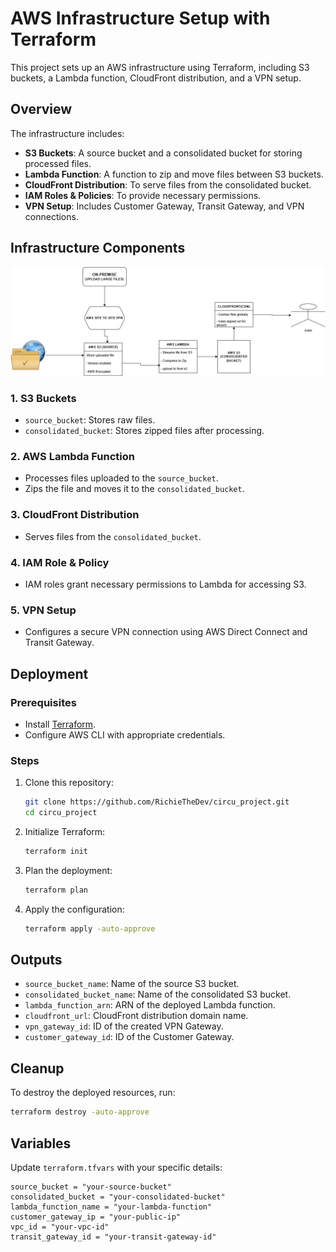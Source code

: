 # AWS Infrastructure Setup with Terraform

This project sets up an AWS infrastructure using Terraform, including S3 buckets, a Lambda function, CloudFront distribution, and a VPN setup.

## Overview

The infrastructure includes:

- **S3 Buckets**: A source bucket and a consolidated bucket for storing processed files.
- **Lambda Function**: A function to zip and move files between S3 buckets.
- **CloudFront Distribution**: To serve files from the consolidated bucket.
- **IAM Roles & Policies**: To provide necessary permissions.
- **VPN Setup**: Includes Customer Gateway, Transit Gateway, and VPN connections.

## Infrastructure Components

![Architecture Diagram](image/1LAS.jpg)

### 1. **S3 Buckets**

- `source_bucket`: Stores raw files.
- `consolidated_bucket`: Stores zipped files after processing.

### 2. **AWS Lambda Function**

- Processes files uploaded to the `source_bucket`.
- Zips the file and moves it to the `consolidated_bucket`.

### 3. **CloudFront Distribution**

- Serves files from the `consolidated_bucket`.

### 4. **IAM Role & Policy**

- IAM roles grant necessary permissions to Lambda for accessing S3.

### 5. **VPN Setup**

- Configures a secure VPN connection using AWS Direct Connect and Transit Gateway.

## Deployment

### Prerequisites

- Install [Terraform](https://www.terraform.io/downloads).
- Configure AWS CLI with appropriate credentials.

### Steps

1. Clone this repository:

   ```sh
   git clone https://github.com/RichieTheDev/circu_project.git
   cd circu_project

   ```

2. Initialize Terraform:
   ```sh
   terraform init
   ```
3. Plan the deployment:
   ```sh
   terraform plan
   ```
4. Apply the configuration:
   ```sh
   terraform apply -auto-approve
   ```

## Outputs

- `source_bucket_name`: Name of the source S3 bucket.
- `consolidated_bucket_name`: Name of the consolidated S3 bucket.
- `lambda_function_arn`: ARN of the deployed Lambda function.
- `cloudfront_url`: CloudFront distribution domain name.
- `vpn_gateway_id`: ID of the created VPN Gateway.
- `customer_gateway_id`: ID of the Customer Gateway.

## Cleanup

To destroy the deployed resources, run:

```sh
terraform destroy -auto-approve
```

## Variables

Update `terraform.tfvars` with your specific details:

```hcl
source_bucket = "your-source-bucket"
consolidated_bucket = "your-consolidated-bucket"
lambda_function_name = "your-lambda-function"
customer_gateway_ip = "your-public-ip"
vpc_id = "your-vpc-id"
transit_gateway_id = "your-transit-gateway-id"

```
